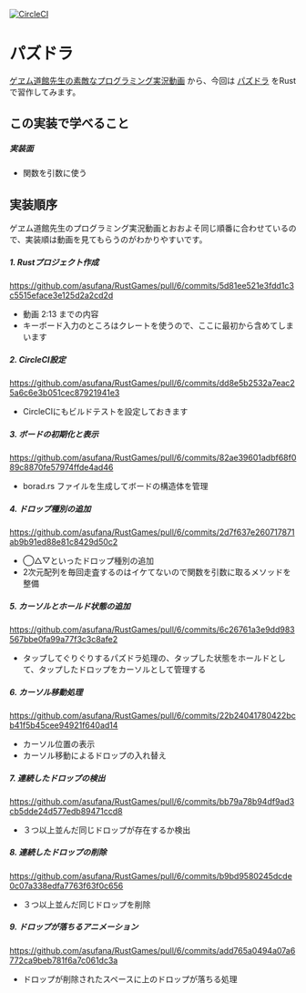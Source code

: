 [![CircleCI](https://circleci.com/gh/asufana/RustGames.svg?style=svg)](https://circleci.com/gh/asufana/RustGames)

# パズドラ

[ゲヱム道館先生の素敵なプログラミング実況動画](https://www.youtube.com/channel/UCj3K2Xy0nQr3Jdc0nd-8zQw) から、今回は [パズドラ](https://www.youtube.com/watch?v=WUHzFk5X-aQ) をRustで習作してみます。



## この実装で学べること

##### 実装面

- 関数を引数に使う



## 実装順序

ゲヱム道館先生のプログラミング実況動画とおおよそ同じ順番に合わせているので、実装順は動画を見てもらうのがわかりやすいです。

##### 1. Rustプロジェクト作成

https://github.com/asufana/RustGames/pull/6/commits/5d81ee521e3fdd1c3c5515eface3e125d2a2cd2d

- 動画 2:13 までの内容
- キーボード入力のところはクレートを使うので、ここに最初から含めてしまいます



##### 2. CircleCI設定

https://github.com/asufana/RustGames/pull/6/commits/dd8e5b2532a7eac25a6c6e3b051cec87921941e3

- CircleCIにもビルドテストを設定しておきます



##### 3. ボードの初期化と表示

https://github.com/asufana/RustGames/pull/6/commits/82ae39601adbf68f089c8870fe57974ffde4ad46

- borad.rs ファイルを生成してボードの構造体を管理



##### 4. ドロップ種別の追加

https://github.com/asufana/RustGames/pull/6/commits/2d7f637e260717871ab9b91ed88e81c8429d50c2

- ◯△▽といったドロップ種別の追加
- 2次元配列を毎回走査するのはイケてないので関数を引数に取るメソッドを整備



##### 5. カーソルとホールド状態の追加

https://github.com/asufana/RustGames/pull/6/commits/6c26761a3e9dd983567bbe0fa99a77f3c3c8afe2

- タップしてぐりぐりするパズドラ処理の、タップした状態をホールドとして、タップしたドロップをカーソルとして管理する



##### 6. カーソル移動処理

https://github.com/asufana/RustGames/pull/6/commits/22b24041780422bcb41f5b45cee94921f640ad14

- カーソル位置の表示
- カーソル移動によるドロップの入れ替え



##### 7. 連続したドロップの検出

https://github.com/asufana/RustGames/pull/6/commits/bb79a78b94df9ad3cb5dde24d577edb89471ccd8

- ３つ以上並んだ同じドロップが存在するか検出



##### 8. 連続したドロップの削除

https://github.com/asufana/RustGames/pull/6/commits/b9bd9580245dcde0c07a338edfa7763f63f0c656

- ３つ以上並んだ同じドロップを削除



##### 9. ドロップが落ちるアニメーション

https://github.com/asufana/RustGames/pull/6/commits/add765a0494a07a6772ca9beb781f6a7c061dc3a

- ドロップが削除されたスペースに上のドロップが落ちる処理

